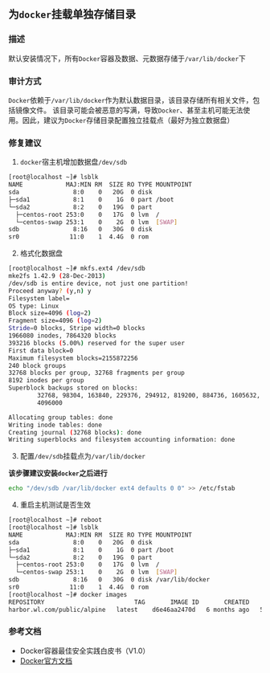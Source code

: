 ## 为`docker`挂载单独存储目录

### 描述

默认安装情况下，所有`Docker`容器及数据、元数据存储于`/var/lib/docker`下

### 审计方式

`Docker`依赖于`/var/lib/docker`作为默认数据目录，该目录存储所有相关文件，包括镜像文件。
该目录可能会被恶意的写满，导致`Docker`、甚至主机可能无法使用。因此，建议为`Docker`存储目录配置独立挂载点（最好为独立数据盘）

### 修复建议

1. `docker`宿主机增加数据盘`/dev/sdb`

```bash
[root@localhost ~]# lsblk
NAME            MAJ:MIN RM  SIZE RO TYPE MOUNTPOINT
sda               8:0    0   20G  0 disk
├─sda1            8:1    0    1G  0 part /boot
└─sda2            8:2    0   19G  0 part
  ├─centos-root 253:0    0   17G  0 lvm  /
  └─centos-swap 253:1    0    2G  0 lvm  [SWAP]
sdb               8:16   0   30G  0 disk
sr0              11:0    1  4.4G  0 rom
```

2. 格式化数据盘

```bash
[root@localhost ~]# mkfs.ext4 /dev/sdb
mke2fs 1.42.9 (28-Dec-2013)
/dev/sdb is entire device, not just one partition!
Proceed anyway? (y,n) y
Filesystem label=
OS type: Linux
Block size=4096 (log=2)
Fragment size=4096 (log=2)
Stride=0 blocks, Stripe width=0 blocks
1966080 inodes, 7864320 blocks
393216 blocks (5.00%) reserved for the super user
First data block=0
Maximum filesystem blocks=2155872256
240 block groups
32768 blocks per group, 32768 fragments per group
8192 inodes per group
Superblock backups stored on blocks:
        32768, 98304, 163840, 229376, 294912, 819200, 884736, 1605632, 2654208,
        4096000

Allocating group tables: done
Writing inode tables: done
Creating journal (32768 blocks): done
Writing superblocks and filesystem accounting information: done
```

3. 配置`/dev/sdb`挂载点为`/var/lib/docker`

**该步骤建议安装`docker`之后进行**

```bash
echo "/dev/sdb /var/lib/docker ext4 defaults 0 0" >> /etc/fstab
```

4. 重启主机测试是否生效

```bash
[root@localhost ~]# reboot
[root@localhost ~]# lsblk
NAME            MAJ:MIN RM  SIZE RO TYPE MOUNTPOINT
sda               8:0    0   20G  0 disk
├─sda1            8:1    0    1G  0 part /boot
└─sda2            8:2    0   19G  0 part
  ├─centos-root 253:0    0   17G  0 lvm  /
  └─centos-swap 253:1    0    2G  0 lvm  [SWAP]
sdb               8:16   0   30G  0 disk /var/lib/docker
sr0              11:0    1  4.4G  0 rom
[root@localhost ~]# docker images
REPOSITORY                         TAG       IMAGE ID       CREATED        SIZE
harbor.wl.com/public/alpine   latest    d6e46aa2470d   6 months ago   5.57MB
```

### 参考文档

- Docker容器最佳安全实践白皮书（V1.0）
- [Docker官方文档](https://docs.docker.com/)